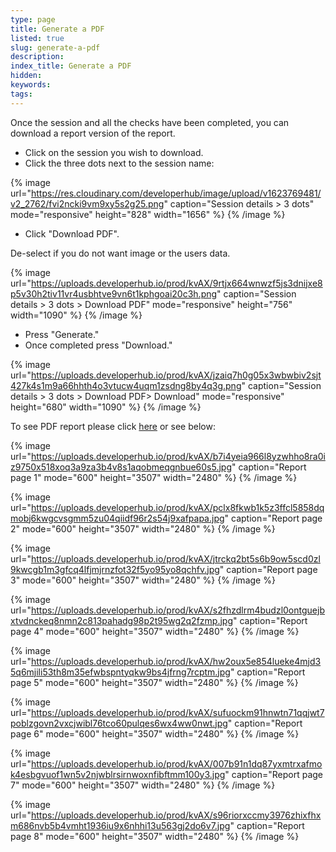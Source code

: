 ```yaml
---
type: page
title: Generate a PDF
listed: true
slug: generate-a-pdf
description: 
index_title: Generate a PDF
hidden: 
keywords: 
tags: 
---
```


Once the session and all the checks have been completed, you can download a report version of the report.

- Click on the session you wish to download.
- Click the three dots next to the session name:

{% image url="https://res.cloudinary.com/developerhub/image/upload/v1623769481/v2_2762/fvi2ncki9vm9xy5s2g25.png" caption="Session details &gt; 3 dots" mode="responsive" height="828" width="1656" %}
{% /image %}

- Click "Download PDF".

De-select if you do not want image or the users data. 

{% image url="https://uploads.developerhub.io/prod/kvAX/9rtjx664wnwzf5js3dnijxe8p5v30h2tiv11vr4usbhtve9vn6t1kphgoai20c3h.png" caption="Session details &gt; 3 dots &gt; Download PDF" mode="responsive" height="756" width="1090" %}
{% /image %}

- Press "Generate."
- Once completed press "Download."

{% image url="https://uploads.developerhub.io/prod/kvAX/jzaiq7h0g05x3wbwbiv2sjt427k4s1m9a66hhth4o3vtucw4uqm1zsdng8by4q3g.png" caption="Session details &gt; 3 dots &gt; Download PDF&gt; Download" mode="responsive" height="680" width="1090" %}
{% /image %}

To see PDF report please click [here](https://www.yoti.com/wp-content/uploads/IDV-portal.pdf) or see below:

{% image url="https://uploads.developerhub.io/prod/kvAX/b7i4yeia966l8yzwhho8ra0iz9750x518xoq3a9za3b4v8s1aqobmeqgnbue60s5.jpg" caption="Report page 1" mode="600" height="3507" width="2480" %}
{% /image %}

{% image url="https://uploads.developerhub.io/prod/kvAX/pclx8fkwb1k5z3ffcl5858dqmobj6kwgcvsgmm5zu04qiidf96r2s54j9xafpapa.jpg" caption="Report page 2" mode="600" height="3507" width="2480" %}
{% /image %}

{% image url="https://uploads.developerhub.io/prod/kvAX/jtrckq2bt5s6b9ow5scd0zl9kwcgb1m3gfcq4lfjmjrnzfot32f5yo95yo8qchfv.jpg" caption="Report page 3" mode="600" height="3507" width="2480" %}
{% /image %}

{% image url="https://uploads.developerhub.io/prod/kvAX/s2fhzdlrm4budzl0ontguejbxtvdnckeq8nmn2c813pahadg98p2t95wg2q2fzmp.jpg" caption="Report page 4" mode="600" height="3507" width="2480" %}
{% /image %}

{% image url="https://uploads.developerhub.io/prod/kvAX/hw2oux5e854lueke4mjd35q6mjili53th8m35efwbspntyqkw9bs4jfrng7rcptm.jpg" caption="Report page 5" mode="600" height="3507" width="2480" %}
{% /image %}

{% image url="https://uploads.developerhub.io/prod/kvAX/sufuockm91hnwtn71qqjwt7poblzgovn2vxcjwibl76tco60pulqes6wx4ww0nwt.jpg" caption="Report page 6" mode="600" height="3507" width="2480" %}
{% /image %}

{% image url="https://uploads.developerhub.io/prod/kvAX/007b91n1dq87yxmtrxafmok4esbgvuof1wn5v2njwblrsirnwoxnfibftmm100y3.jpg" caption="Report page 7" mode="600" height="3507" width="2480" %}
{% /image %}

{% image url="https://uploads.developerhub.io/prod/kvAX/s96riorxccmy3976zhixfhxm686nvb5b4vmht1936iu9x6nhhi13u563gj2do6v7.jpg" caption="Report page 8" mode="600" height="3507" width="2480" %}
{% /image %}